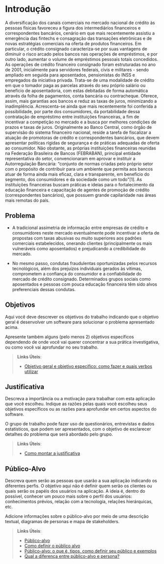 # Introdução

A diversificação dos canais comerciais no mercado nacional de crédito às pessoas físicas favoreceu a figura dos intermediários financeiros e correspondentes bancários, cenário em que mais recentemente assistiu a emergência das fintechs e consagração das transações eletrônicas e de novas estratégias comerciais na oferta de produtos financeiros.
Em particular, o crédito consignado caracteriza-se por suas vantagens de diminuir o risco arcado pelos bancos nas operações de empréstimos, e por outro lado, aumentar o volume de empréstimos pessoais totais concedidos. As operações de crédito financeiro consignado foram estruturadas no ano de 2001, inicialmente para servidores federais, civis e militares - sendo ampliado em seguida para aposentados, pensionistas do INSS e empregados da iniciativa privada. Trata-se de uma modalidade de crédito em que o tomador paga as parcelas através do seu próprio salário ou benefício de aposentadoria, com estas debitadas de forma automática através da folha de pagamentos, conta bancária ou contracheque. Oferece, assim, mais garantias aos bancos e reduz as taxas de juros, minimizando a inadimplência. Acrescenta-se ainda que mais recentemente foi conferida a possibilidade, por parte dos consumidores, da portabilidade dessa contratação de empréstimo entre instituições financeiras, a fim de incentivar a competição no mercado e a busca por melhores condições de prazos e taxas de juros.
Originalmente ao Banco Central, como órgão de supervisão do sistema financeiro nacional, reside a tarefa de fiscalizar a atuação de promotoras de crédito e correspondentes bancários, que devem apresentar políticas rígidas de segurança e de práticas adequadas de oferta ao consumidor. Não obstante, as próprias instituições financeiras reunidas na Federação Brasileira de Bancos (FEBRABAN), principal entidade representativa do setor, convencionaram em aprovar e instituir a Autorregulação Bancária: “conjunto de normas criadas pelo próprio setor com o propósito de contribuir para um ambiente que permita aos bancos atuar de forma ainda mais eficaz, clara e transparente, em benefício do segmento, dos consumidores e da sociedade como um todo"[1]. As instituições financeiras buscam práticas e ideias para o fortalecimento da  educação financeira e capacitação de agentes de promoção de crédito (correspondentes bancários), que possuem grande capilaridade nas áreas mais remotas do país.

## Problema

- A tradicional assimetria de informação entre empresas de crédito e consumidores neste mercado eventualmente pode incentivar a oferta de propostas com taxas abusivas ou muito superiores aos padrões comerciais estabelecidos, onerando clientes (principalmente os mais vulneráveis como aposentados) e prejudicando a credibilidade do mercado.

- No mesmo passo, condutas fraudulentas oportunizadas pelos recursos tecnológicos, além dos prejuízos individuais gerados às vítimas, comprometem a confiança do consumidor e a confiabilidade do mercado de crédito consignado. Determinados grupos sociais como aposentados e pessoas com pouca educação financeira têm sido alvos preferenciais dessas condutas.

## Objetivos

Aqui você deve descrever os objetivos do trabalho indicando que o objetivo geral é desenvolver um software para solucionar o problema apresentado acima. 

Apresente também alguns (pelo menos 2) objetivos específicos dependendo de onde você vai querer concentrar a sua prática investigativa, ou como você vai aprofundar no seu trabalho.
 
> **Links Úteis**:
> - [Objetivo geral e objetivo específico: como fazer e quais verbos utilizar](https://blog.mettzer.com/diferenca-entre-objetivo-geral-e-objetivo-especifico/)

## Justificativa

Descreva a importância ou a motivação para trabalhar com esta aplicação que você escolheu. Indique as razões pelas quais você escolheu seus objetivos específicos ou as razões para aprofundar em certos aspectos do software.

O grupo de trabalho pode fazer uso de questionários, entrevistas e dados estatísticos, que podem ser apresentados, com o objetivo de esclarecer detalhes do problema que será abordado pelo grupo.

> **Links Úteis**:
> - [Como montar a justificativa](https://guiadamonografia.com.br/como-montar-justificativa-do-tcc/)

## Público-Alvo

Descreva quem serão as pessoas que usarão a sua aplicação indicando os diferentes perfis. O objetivo aqui não é definir quem serão os clientes ou quais serão os papéis dos usuários na aplicação. A ideia é, dentro do possível, conhecer um pouco mais sobre o perfil dos usuários: conhecimentos prévios, relação com a tecnologia, relações
hierárquicas, etc.

Adicione informações sobre o público-alvo por meio de uma descrição textual, diagramas de personas e mapa de stakeholders.

> **Links Úteis**:
> - [Público-alvo](https://blog.hotmart.com/pt-br/publico-alvo/)
> - [Como definir o público alvo](https://exame.com/pme/5-dicas-essenciais-para-definir-o-publico-alvo-do-seu-negocio/)
> - [Público-alvo: o que é, tipos, como definir seu público e exemplos](https://klickpages.com.br/blog/publico-alvo-o-que-e/)
> - [Qual a diferença entre público-alvo e persona?](https://rockcontent.com/blog/diferenca-publico-alvo-e-persona/)
